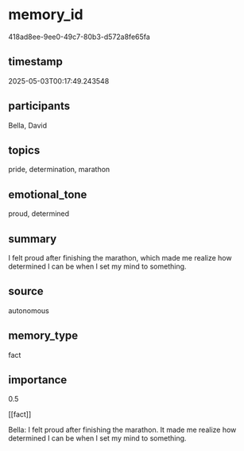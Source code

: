 # memory_id
418ad8ee-9ee0-49c7-80b3-d572a8fe65fa
## timestamp
2025-05-03T00:17:49.243548
## participants
Bella, David
## topics
pride, determination, marathon
## emotional_tone
proud, determined
## summary
I felt proud after finishing the marathon, which made me realize how determined I can be when I set my mind to something.
## source
autonomous
## memory_type
fact
## importance
0.5

[[fact]]

Bella: I felt proud after finishing the marathon. It made me realize how determined I can be when I set my mind to something.
